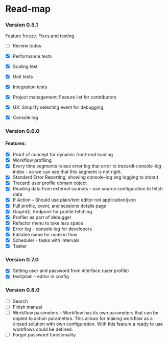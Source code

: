 # Read-map

### Version 0.5.1

Feature freeze. Fixes and testing.

- [ ] Review todos
- [x] Performance tests
- [x] Scaling test
- [x] Unit tests
- [x] Integration tests
- [x] Project management: Feature list for contributors
- [x] UX: Simplify selecting event for debugging
- [x] Console log


### Version 0.6.0

#### Features:

- [x] Proof of concept for dynamic front-end loading
- [x] Workflow profiling
- [x] Every time segments raises error log that error to tracardi-console-log index - so we can see that this segment is not right. 
- [x] Standard Error Reporting, showing console-log ang logging to stdout
- [x] Tracardi user profile domain object
- [x] Reading data from external sources – use source configuration to fetch data
- [x] If Action – Should use plain/text editor not application/json
- [x] Full profile, event, and sessions details page
- [x] GraphQL Endpoint for profile fetching.
- [x] Profiler as part of debugger
- [x] Refactor menu to take less space
- [x] Error log - console log for developers
- [x] Editable name for node in flow
- [x] Scheduler - tasks with intervals
- [x] Tasker

### Version 0.7.0

- [x] Setting user and password from interface (user profile)
- [x] text/plain - editor in config

### Version 0.8.0

- [ ] Search
- [ ] Finish manual
- [ ] Workflow parameters – Workflow has its own parameters that can be copied to action parameters. This allows for making workflow as a closed solution with own configuration. With this feature a ready to use workflows could be defined. 
- [ ] Forgot password functionality